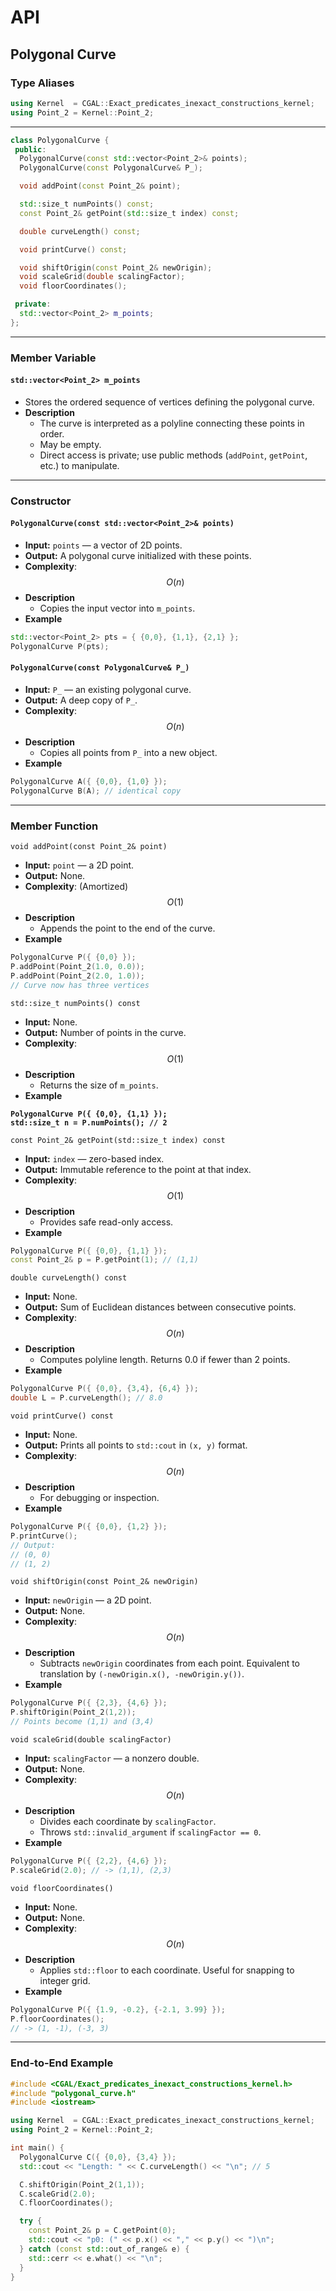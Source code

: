 # API

## Polygonal Curve

### Type Aliases

```cpp
using Kernel  = CGAL::Exact_predicates_inexact_constructions_kernel;
using Point_2 = Kernel::Point_2;
```

***

```cpp
class PolygonalCurve {
 public:
  PolygonalCurve(const std::vector<Point_2>& points);
  PolygonalCurve(const PolygonalCurve& P_);

  void addPoint(const Point_2& point);

  std::size_t numPoints() const;
  const Point_2& getPoint(std::size_t index) const;

  double curveLength() const;

  void printCurve() const;

  void shiftOrigin(const Point_2& newOrigin);
  void scaleGrid(double scalingFactor);
  void floorCoordinates();

 private:
  std::vector<Point_2> m_points;
};
```

***

### Member Variable

#### `std::vector<Point_2> m_points`&#x20;

* Stores the ordered sequence of vertices defining the polygonal curve.
* **Description**
  * The curve is interpreted as a polyline connecting these points in order.
  * May be empty.
  * Direct access is private; use public methods (`addPoint`, `getPoint`, etc.) to manipulate.

***

### Constructor

#### `PolygonalCurve(const std::vector<Point_2>& points)`

* **Input:** `points` — a vector of 2D points.
* **Output:** A polygonal curve initialized with these points.
* **Complexity**: $$O(n)$$
* **Description**
  * Copies the input vector into `m_points`.
* **Example**

```cpp
std::vector<Point_2> pts = { {0,0}, {1,1}, {2,1} };
PolygonalCurve P(pts);
```

&#x20;

#### `PolygonalCurve(const PolygonalCurve& P_)`

* **Input:** `P_` — an existing polygonal curve.
* **Output:** A deep copy of `P_`.
* **Complexity**: $$O(n)$$
* **Description**
  * Copies all points from `P_` into a new object.
* **Example**

```cpp
PolygonalCurve A({ {0,0}, {1,0} });
PolygonalCurve B(A); // identical copy
```

***

### Member Function

`void addPoint(const Point_2& point)`

* **Input:** `point` — a 2D point.
* **Output:** None.
* **Complexity**: (Amortized) $$O(1)$$
* **Description**
  * Appends the point to the end of the curve.
* **Example**

```cpp
PolygonalCurve P({ {0,0} });
P.addPoint(Point_2(1.0, 0.0));
P.addPoint(Point_2(2.0, 1.0));
// Curve now has three vertices
```



`std::size_t numPoints() const`

* **Input:** None.
* **Output:** Number of points in the curve.
* **Complexity**: $$O(1)$$
* **Description**
  * Returns the size of `m_points`.
* **Example**

<pre class="language-cpp"><code class="lang-cpp"><strong>PolygonalCurve P({ {0,0}, {1,1} });
</strong><strong>std::size_t n = P.numPoints(); // 2
</strong></code></pre>



`const Point_2& getPoint(std::size_t index) const`

* **Input:** `index` — zero-based index.
* **Output:** Immutable reference to the point at that index.
* **Complexity**: $$O(1)$$
* **Description**
  * Provides safe read-only access.
* **Example**

```cpp
PolygonalCurve P({ {0,0}, {1,1} });
const Point_2& p = P.getPoint(1); // (1,1)
```



`double curveLength() const`

* **Input:** None.
* **Output:** Sum of Euclidean distances between consecutive points.
* **Complexity**: $$O(n)$$
* **Description**
  * Computes polyline length. Returns 0.0 if fewer than 2 points.
* **Example**

```cpp
PolygonalCurve P({ {0,0}, {3,4}, {6,4} });
double L = P.curveLength(); // 8.0
```



`void printCurve() const`

* **Input:** None.
* **Output:** Prints all points to `std::cout` in `(x, y)` format.
* **Complexity**: $$O(n)$$
* **Description**
  * For debugging or inspection.
* **Example**

```cpp
PolygonalCurve P({ {0,0}, {1,2} });
P.printCurve();
// Output:
// (0, 0)
// (1, 2)
```



`void shiftOrigin(const Point_2& newOrigin)`

* **Input:** `newOrigin` — a 2D point.
* **Output:** None.
* **Complexity**: $$O(n)$$
* **Description**
  * Subtracts `newOrigin` coordinates from each point. Equivalent to translation by `(-newOrigin.x(), -newOrigin.y())`.
* **Example**

```cpp
PolygonalCurve P({ {2,3}, {4,6} });
P.shiftOrigin(Point_2(1,2));
// Points become (1,1) and (3,4)
```



`void scaleGrid(double scalingFactor)`

* **Input:** `scalingFactor` — a nonzero double.
* **Output:** None.
* **Complexity**: $$O(n)$$
* **Description**
  * Divides each coordinate by `scalingFactor`.
  * Throws `std::invalid_argument` if `scalingFactor == 0`.
* **Example**

```cpp
PolygonalCurve P({ {2,2}, {4,6} });
P.scaleGrid(2.0); // -> (1,1), (2,3)
```



`void floorCoordinates()`

* **Input:** None.
* **Output:** None.
* **Complexity**: $$O(n)$$
* **Description**
  * Applies `std::floor` to each coordinate. Useful for snapping to integer grid.
* **Example**

```cpp
PolygonalCurve P({ {1.9, -0.2}, {-2.1, 3.99} });
P.floorCoordinates();
// -> (1, -1), (-3, 3)
```

***

### End-to-End Example

```cpp
#include <CGAL/Exact_predicates_inexact_constructions_kernel.h>
#include "polygonal_curve.h"
#include <iostream>

using Kernel  = CGAL::Exact_predicates_inexact_constructions_kernel;
using Point_2 = Kernel::Point_2;

int main() {
  PolygonalCurve C({ {0,0}, {3,4} });
  std::cout << "Length: " << C.curveLength() << "\n"; // 5

  C.shiftOrigin(Point_2(1,1));
  C.scaleGrid(2.0);
  C.floorCoordinates();

  try {
    const Point_2& p = C.getPoint(0);
    std::cout << "p0: (" << p.x() << "," << p.y() << ")\n";
  } catch (const std::out_of_range& e) {
    std::cerr << e.what() << "\n";
  }
}
```
